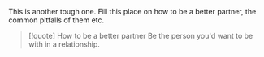 This is another tough one. Fill this place on how to be a better partner, the common pitfalls of them etc. 

> [!quote] How to be a better partner 
> Be the person you'd want to be with in a relationship. 


